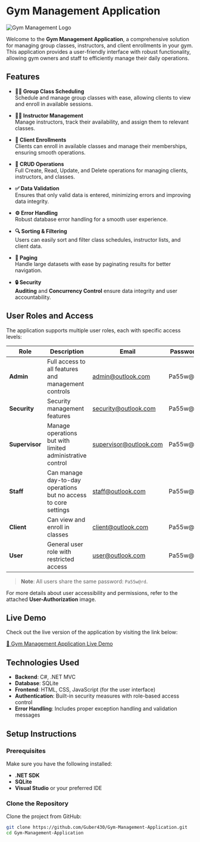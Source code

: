 # Gym Management Application

![Gym Management Logo](https://upload.wikimedia.org/wikipedia/commons/thumb/a/a9/Barbell_icon.svg/1200px-Barbell_icon.svg.png)

Welcome to the **Gym Management Application**, a comprehensive solution for managing group classes, instructors, and client enrollments in your gym. This application provides a user-friendly interface with robust functionality, allowing gym owners and staff to efficiently manage their daily operations.

## Features

- **🏋️‍♂️ Group Class Scheduling**  
  Schedule and manage group classes with ease, allowing clients to view and enroll in available sessions.

- **👨‍🏫 Instructor Management**  
  Manage instructors, track their availability, and assign them to relevant classes.

- **📝 Client Enrollments**  
  Clients can enroll in available classes and manage their memberships, ensuring smooth operations.

- **🔧 CRUD Operations**  
  Full Create, Read, Update, and Delete operations for managing clients, instructors, and classes.

- **✅ Data Validation**  
  Ensures that only valid data is entered, minimizing errors and improving data integrity.

- **⚙️ Error Handling**  
  Robust database error handling for a smooth user experience.

- **🔍 Sorting & Filtering**  
  Users can easily sort and filter class schedules, instructor lists, and client data.

- **📑 Paging**  
  Handle large datasets with ease by paginating results for better navigation.

- **🔒 Security**  
  **Auditing** and **Concurrency Control** ensure data integrity and user accountability.

## User Roles and Access

The application supports multiple user roles, each with specific access levels:

| **Role**     | **Description**                                    | **Email**                    | **Password** |
|--------------|----------------------------------------------------|------------------------------|--------------|
| **Admin**    | Full access to all features and management controls | admin@outlook.com             | Pa55w@rd     |
| **Security** | Security management features                       | security@outlook.com          | Pa55w@rd     |
| **Supervisor**| Manage operations but with limited administrative control | supervisor@outlook.com       | Pa55w@rd     |
| **Staff**    | Can manage day-to-day operations but no access to core settings | staff@outlook.com            | Pa55w@rd     |
| **Client**   | Can view and enroll in classes                     | client@outlook.com            | Pa55w@rd     |
| **User**     | General user role with restricted access           | user@outlook.com              | Pa55w@rd     |

> **Note**: All users share the same password: `Pa55w@rd`.

For more details about user accessibility and permissions, refer to the attached **User-Authorization** image.

## Live Demo

Check out the live version of the application by visiting the link below:

[🔗 Gym Management Application Live Demo](https://gymmanagement20241129.azurewebsites.net)

## Technologies Used

- **Backend**: C#, .NET MVC
- **Database**: SQLite
- **Frontend**: HTML, CSS, JavaScript (for the user interface)
- **Authentication**: Built-in security measures with role-based access control
- **Error Handling**: Includes proper exception handling and validation messages

## Setup Instructions

### Prerequisites

Make sure you have the following installed:

- **.NET SDK**
- **SQLite**
- **Visual Studio** or your preferred IDE

### Clone the Repository

Clone the project from GitHub:
```bash
git clone https://github.com/Guber430/Gym-Management-Application.git
cd Gym-Management-Application
